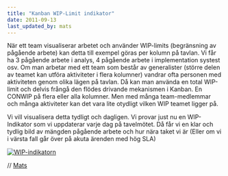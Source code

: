 ```yaml
---
title: "Kanban WIP-Limit indikator"
date: 2011-09-13
last_updated_by: mats
---
```

När ett team visualiserar arbetet och använder WIP-limits (begränsning av pågående arbete) kan detta till exempel göras per kolumn på tavlan. Vi får ha 3 pågående arbete i analys, 4 pågående arbete i implementation systest osv. Om man arbetar med ett team som består av generalister (större delen av teamet kan utföra aktiviteter i flera kolumner) vandrar ofta personen med aktiviteten genom olika lägen på tavlan. Då kan man använda en total WIP-limit och delvis frångå den flödes drivande mekanismen i Kanban. En CONWIP på flera eller alla kolumner. Men med många team-medlemmar och många aktiviteter kan det vara lite otydligt vilken WIP teamet ligger på. 

Vi vill visualisera detta tydligt och dagligen. Vi provar just nu en WIP-Indikator som vi uppdaterar varje dag på tavelmötet. Då får vi en klar och tydlig bild av mängden pågående arbete och hur nära taket vi är (Eller om vi i värsta fall går över på akuta ärenden med hög SLA)

[![WIP-indikatorn](http://img.mu.cdn.li/BD/600/w9OaCT.jpg)](http://img.mu/w9OaCT)

// [Mats](/mats)
